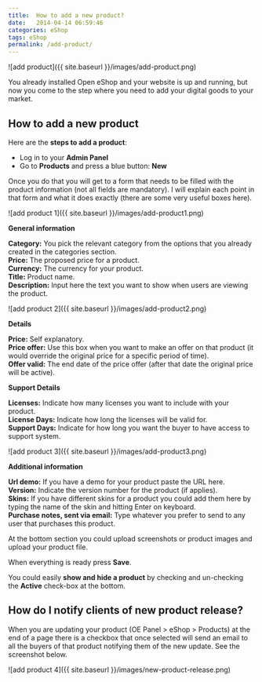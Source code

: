 ```yaml
---
title:  How to add a new product?
date:   2014-04-14 06:59:46
categories: eShop
tags: eShop
permalink: /add-product/
---
```

![add product]({{ site.baseurl }}/images/add-product.png)

You already installed Open eShop and your website is up and running, but now you come to the step where you need to add your digital goods to your market.

## How to add a new product

Here are the **steps to add a product**:

+ Log in to your **Admin Panel**
+ Go to **Products** and press a blue button: **New**

Once you do that you will get to a form that needs to be filled with the product information (not all fields are mandatory). I will explain each point in that form and what it does exactly (there are some very useful boxes here).

![add product 1]({{ site.baseurl }}/images/add-product1.png)

**General information**

**Category:** You pick the relevant category from the options that you already created in the categories section.<br>
**Price:** The proposed price for a product.<br>
**Currency:** The currency for your product.<br>
**Title:** Product name.<br>
**Description:** Input here the text you want to show when users are viewing the product.

![add product 2]({{ site.baseurl }}/images/add-product2.png)

**Details**

**Price:** Self explanatory.<br>
**Price offer:** Use this box when you want to make an offer on that product (it would override the original price for a specific period of time).<br>
**Offer valid:** The end date of the price offer (after that date the original price will be active).

**Support Details**

**Licenses:** Indicate how many licenses you want to include with your product.<br>
**License Days:** Indicate how long the licenses will be valid for.<br>
**Support Days:** Indicate for how long you want the buyer to have access to support system.<br>

![add product 3]({{ site.baseurl }}/images/add-product3.png)

**Additional information**

**Url demo:** If you have a demo for your product paste the URL here.<br>
**Version:** Indicate the version number for the product (if applies).<br>
**Skins:** If you have different skins for a product you could add them here by typing the name of the skin and hitting Enter on keyboard.<br>
**Purchase notes, sent via email:** Type whatever you prefer to send to any user that purchases this product.

At the bottom section you could upload screenshots or product images and upload your product file.

When everything is ready press **Save**.

You could easily **show and hide a product** by checking and un-checking the **Active** check-box at the bottom.

## How do I notify clients of new product release?

When you are updating your product (OE Panel > eShop > Products) at the end of a page there is a checkbox that once selected will send an email to all the buyers of that product notifying them of the new update. See the screenshot below.

![add product 4]({{ site.baseurl }}/images/new-product-release.png)



























